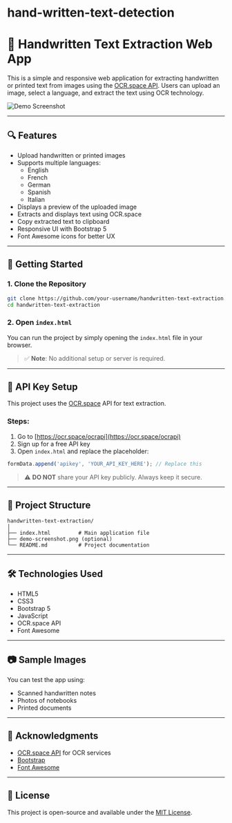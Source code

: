 # hand-written-text-detection
# 📝 Handwritten Text Extraction Web App

This is a simple and responsive web application for extracting handwritten or printed text from images using the [OCR.space API](https://ocr.space/OCRAPI). Users can upload an image, select a language, and extract the text using OCR technology.

![Demo Screenshot](d[emo-screenshot.png](https://github.com/Praveen-minusmen/hand-written-text-detection/blob/main/Screenshot%202025-05-06%20195310.png)) 

---

## 🔍 Features

- Upload handwritten or printed images
- Supports multiple languages:
  - English
  - French
  - German
  - Spanish
  - Italian
- Displays a preview of the uploaded image
- Extracts and displays text using OCR.space
- Copy extracted text to clipboard
- Responsive UI with Bootstrap 5
- Font Awesome icons for better UX

---

## 🚀 Getting Started

### 1. Clone the Repository

```bash
git clone https://github.com/your-username/handwritten-text-extraction.git
cd handwritten-text-extraction
````

### 2. Open `index.html`

You can run the project by simply opening the `index.html` file in your browser.

> ✅ **Note**: No additional setup or server is required.

---

## 🔐 API Key Setup

This project uses the [OCR.space](https://ocr.space/OCRAPI) API for text extraction.

### Steps:

1. Go to [https://ocr.space/ocrapi](https://ocr.space/ocrapi)
2. Sign up for a free API key
3. Open `index.html` and replace the placeholder:

```javascript
formData.append('apikey', 'YOUR_API_KEY_HERE'); // Replace this
```

> ⚠️ **DO NOT** share your API key publicly. Always keep it secure.

---

## 📁 Project Structure

```
handwritten-text-extraction/
│
├── index.html         # Main application file
├── demo-screenshot.png (optional)
└── README.md          # Project documentation
```

---

## 🛠 Technologies Used

* HTML5
* CSS3
* Bootstrap 5
* JavaScript
* OCR.space API
* Font Awesome

---

## 📷 Sample Images

You can test the app using:

* Scanned handwritten notes
* Photos of notebooks
* Printed documents

---

## 🙌 Acknowledgments

* [OCR.space API](https://ocr.space/OCRAPI) for OCR services
* [Bootstrap](https://getbootstrap.com/)
* [Font Awesome](https://fontawesome.com/)

---

## 📜 License

This project is open-source and available under the [MIT License](LICENSE).
